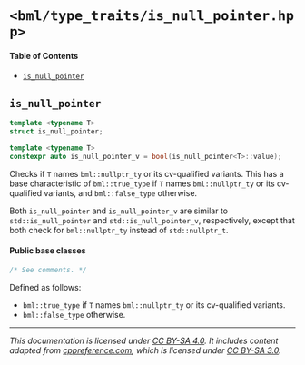 # `<bml/type_traits/is_null_pointer.hpp>`
#### Table of Contents
- [`is_null_pointer`](#is_null_pointer)

## `is_null_pointer`
```c++
template <typename T>
struct is_null_pointer;

template <typename T>
constexpr auto is_null_pointer_v = bool(is_null_pointer<T>::value);
```
Checks if `T` names `bml::nullptr_ty` or its cv-qualified variants. This has a base characteristic
of `bml::true_type` if `T` names `bml::nullptr_ty` or its cv-qualified variants, and
`bml::false_type` otherwise.

Both `is_null_pointer` and `is_null_pointer_v` are similar to `std::is_null_pointer` and `std::is_null_pointer_v`, respectively, except that both check for `bml::nullptr_ty` instead of
`std::nullptr_t`.

#### Public base classes
```c++
/* See comments. */
```
Defined as follows:

- `bml::true_type` if `T` names `bml::nullptr_ty` or its cv-qualified variants.
- `bml::false_type` otherwise.

---
*This documentation is licensed under [CC BY-SA 4.0][1]. It includes content adapted from
[cppreference.com][2], which is licensed under [CC BY-SA 3.0][3].*

[1]: https://creativecommons.org/licenses/by-sa/4.0
[2]: https://en.cppreference.com
[3]: https://creativecommons.org/licenses/by-sa/3.0
